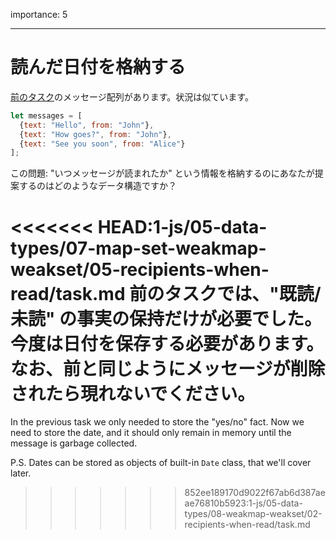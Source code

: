importance: 5

---

# 読んだ日付を格納する

[前のタスク](info:task/recipients-read)のメッセージ配列があります。状況は似ています。

```js
let messages = [
  {text: "Hello", from: "John"},
  {text: "How goes?", from: "John"},
  {text: "See you soon", from: "Alice"}
];
```

この問題: "いつメッセージが読まれたか" という情報を格納するのにあなたが提案するのはどのようなデータ構造ですか？

<<<<<<< HEAD:1-js/05-data-types/07-map-set-weakmap-weakset/05-recipients-when-read/task.md
前のタスクでは、"既読/未読" の事実の保持だけが必要でした。今度は日付を保存する必要があります。なお、前と同じようにメッセージが削除されたら現れないでください。
=======
In the previous task we only needed to store the "yes/no" fact. Now we need to store the date, and it should only remain in memory until the message is garbage collected.

P.S. Dates can be stored as objects of built-in `Date` class, that we'll cover later.
>>>>>>> 852ee189170d9022f67ab6d387aeae76810b5923:1-js/05-data-types/08-weakmap-weakset/02-recipients-when-read/task.md
